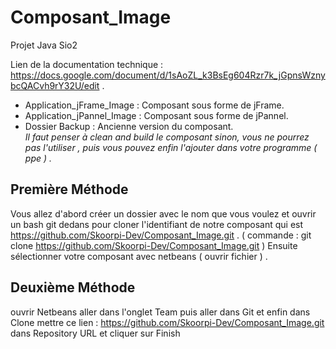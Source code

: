 # Composant_Image
Projet Java Sio2

Lien de la documentation technique : https://docs.google.com/document/d/1sAoZL_k3BsEg604Rzr7k_jGpnsWznybcQACvh9rY32U/edit .

* Application_jFrame_Image : Composant sous forme de jFrame.
* Application_jPannel_Image : Composant sous forme de jPannel.
* Dossier Backup : Ancienne version du composant.                                                                                         
*Il faut penser à clean and build le composant sinon, vous ne pourrez pas l'utiliser , puis vous pouvez enfin l'ajouter dans votre programme ( ppe ) .*
## Première Méthode
Vous allez d'abord créer un dossier avec le nom que vous voulez et ouvrir un bash git dedans pour cloner l'identifiant de notre composant qui est https://github.com/Skoorpi-Dev/Composant_Image.git . ( commande : git clone https://github.com/Skoorpi-Dev/Composant_Image.git )
Ensuite sélectionner votre composant avec netbeans ( ouvrir fichier ) .

## Deuxième Méthode

ouvrir Netbeans aller dans l'onglet Team  puis aller dans Git  et enfin dans Clone  mettre ce lien : https://github.com/Skoorpi-Dev/Composant_Image.git dans Repository URL et cliquer sur Finish




